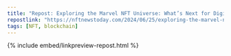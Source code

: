 ```yaml
---
title: "Repost: Exploring the Marvel NFT Universe: What’s Next for Digital Collectibles? - NFT News Today"
repostlink: "https://nftnewstoday.com/2024/06/25/exploring-the-marvel-nft-universe-whats-next-for-digital-collectibles/"
tags: [NFT, blockchain]
---
```


{% include embed/linkpreview-repost.html %}
